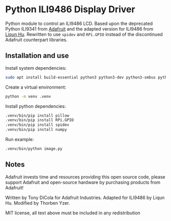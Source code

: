 Python ILI9486 Display Driver
=============================

Python module to control an ILI9486 LCD. Based upon the deprecated Python ILI9341 from
[Adafruit](https://github.com/adafruit/Adafruit_Python_ILI9341) and the adapted version for ILI9486 from
[Liqun Hu](https://github.com/huliqun/Myway_Python_ILI9486).
Rewritten to use `spidev` and `RPi.GPIO` instead of the discontinued Adafruit counterpart libraries.


## Installation and use

Install system dependencies:
````bash
sudo apt install build-essential python3 python3-dev python3-smbus python3-venv libfreetype6-dev libjpeg-dev libatlas-base-dev
````

Create a virtual environment:
````bash
python -m venv .venv
````

Install python dependencies:
````bash
.venv/bin/pip install pillow
.venv/bin/pip install RPi.GPIO
.venv/bin/pip install spidev
.venv/bin/pip install numpy
````

Run example:
````bash
.venv/bin/python image.py
````

## Notes

Adafruit invests time and resources providing this open source code, please support Adafruit and open-source hardware by purchasing products from Adafruit!

Written by Tony DiCola for Adafruit Industries.
Adapted for ILI9486 by Liqun Hu.
Modified by Thorben Yzer.

MIT license, all text above must be included in any redistribution